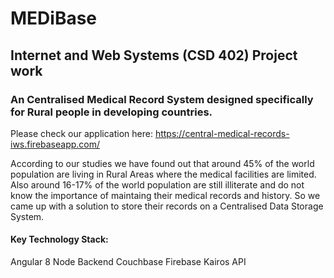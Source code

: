 # MEDiBase
## Internet and Web Systems (CSD 402) Project work

### An Centralised Medical Record System designed specifically for Rural people in developing countries.

Please check our application here: https://central-medical-records-iws.firebaseapp.com/

According to our studies we have found out that around 45% of the world population are living in Rural Areas where the medical facilities are limited. Also around 16-17% of the world population are still illiterate and do not know the importance of maintaing their medical records and history. So we came up with a solution to store their records on a Centralised Data Storage System.

#### Key Technology Stack:
Angular 8
Node Backend
Couchbase
Firebase
Kairos API

